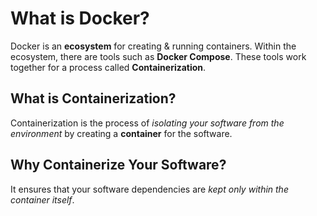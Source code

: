 # What is Docker?
Docker is an **ecosystem** for creating & running containers.
Within the ecosystem, there are tools such as **Docker Compose**. These tools work together for a process called **Containerization**.

## What is Containerization?
Containerization is the process of _isolating your software from the environment_ by creating a **container** for the software.

## Why Containerize Your Software?
It ensures that your software dependencies are _kept only within the container itself_.
